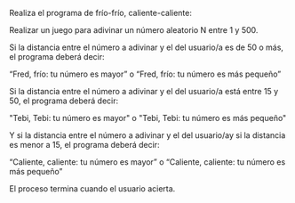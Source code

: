 Realiza el programa de frío-frío, caliente-caliente:

Realizar un juego para adivinar un número aleatorio N entre 1 y 500.

Si la distancia entre el número a adivinar y el del usuario/a es de 50 o más, el programa deberá decir:

“Fred, frío: tu número es mayor” o “Fred, frío: tu número es más pequeño”



Si la distancia entre el número a adivinar y el del usuario/a está entre 15 y 50, el programa deberá decir:

"Tebi, Tebi: tu número es mayor" o "Tebi, Tebi: tu número es más pequeño"



Y si la distancia entre el número a adivinar y el del usuario/ay si la distancia es menor a 15, el programa deberá decir:

“Caliente, caliente: tu número es mayor” o “Caliente, caliente: tu número es más pequeño”

El proceso termina cuando el usuario acierta.